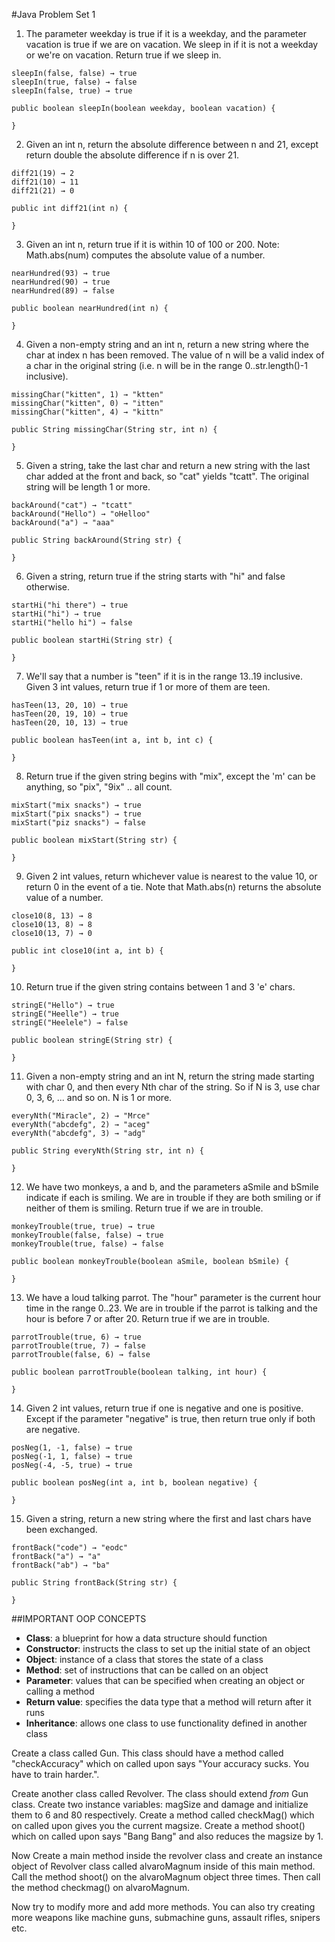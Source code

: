 #Java Problem Set 1

1. The parameter weekday is true if it is a weekday, and the parameter vacation is true if we are on vacation. We sleep in if it is not a weekday or we're on vacation. Return true if we sleep in.
  ```
  sleepIn(false, false) → true
  sleepIn(true, false) → false
  sleepIn(false, true) → true
  
  public boolean sleepIn(boolean weekday, boolean vacation) {
    
  }
  ```

2. Given an int n, return the absolute difference between n and 21, except return double the absolute difference if n is over 21.
  ```
  diff21(19) → 2
  diff21(10) → 11
  diff21(21) → 0
  
  public int diff21(int n) {
    
  }
  ```

3. Given an int n, return true if it is within 10 of 100 or 200. Note: Math.abs(num) computes the absolute value of a number.
  ```
  nearHundred(93) → true
  nearHundred(90) → true
  nearHundred(89) → false
  
  public boolean nearHundred(int n) {
    
  }
  ```

4. Given a non-empty string and an int n, return a new string where the char at index n has been removed. The value of n will be a valid index of a char in the original string (i.e. n will be in the range 0..str.length()-1 inclusive).
  ```
  missingChar("kitten", 1) → "ktten"
  missingChar("kitten", 0) → "itten"
  missingChar("kitten", 4) → "kittn"
  
  public String missingChar(String str, int n) {
  
  }
  ```
  
5. Given a string, take the last char and return a new string with the last char added at the front and back, so "cat" yields "tcatt". The original string will be length 1 or more.
  ```
  backAround("cat") → "tcatt"
  backAround("Hello") → "oHelloo"
  backAround("a") → "aaa"
  
  public String backAround(String str) {
    
  }
  ```

6. Given a string, return true if the string starts with "hi" and false otherwise.
  ```
  startHi("hi there") → true
  startHi("hi") → true
  startHi("hello hi") → false
  
  public boolean startHi(String str) {
    
  }
  ```

7. We'll say that a number is "teen" if it is in the range 13..19 inclusive. Given 3 int values, return true if 1 or more of them are teen.
  ```
  hasTeen(13, 20, 10) → true
  hasTeen(20, 19, 10) → true
  hasTeen(20, 10, 13) → true
  
  public boolean hasTeen(int a, int b, int c) {
    
  }
  ```
8. Return true if the given string begins with "mix", except the 'm' can be anything, so "pix", "9ix" .. all count.
  ```
  mixStart("mix snacks") → true
  mixStart("pix snacks") → true
  mixStart("piz snacks") → false
  
  public boolean mixStart(String str) {
    
  }
  ```
9. Given 2 int values, return whichever value is nearest to the value 10, or return 0 in the event of a tie. Note that Math.abs(n) returns the absolute value of a number.
  ```
  close10(8, 13) → 8
  close10(13, 8) → 8
  close10(13, 7) → 0
  
  public int close10(int a, int b) {
    
  }
  ```
10. Return true if the given string contains between 1 and 3 'e' chars.
  ```
  stringE("Hello") → true
  stringE("Heelle") → true
  stringE("Heelele") → false
  
  public boolean stringE(String str) {
  
  }
  ```
  
11. Given a non-empty string and an int N, return the string made starting with char 0, and then every Nth char of the string. So if N is 3, use char 0, 3, 6, ... and so on. N is 1 or more.
  ```
  everyNth("Miracle", 2) → "Mrce"
  everyNth("abcdefg", 2) → "aceg"
  everyNth("abcdefg", 3) → "adg"
  
  public String everyNth(String str, int n) {
    
  }
  ```
  
12. We have two monkeys, a and b, and the parameters aSmile and bSmile indicate if each is smiling. We are in trouble if they are both smiling or if neither of them is smiling. Return true if we are in trouble.
  ```
  monkeyTrouble(true, true) → true
  monkeyTrouble(false, false) → true
  monkeyTrouble(true, false) → false
  
  public boolean monkeyTrouble(boolean aSmile, boolean bSmile) {
    
  }
  ```
  
13. We have a loud talking parrot. The "hour" parameter is the current hour time in the range 0..23. We are in trouble if the parrot is talking and the hour is before 7 or after 20. Return true if we are in trouble.
  ```
  parrotTrouble(true, 6) → true
  parrotTrouble(true, 7) → false
  parrotTrouble(false, 6) → false
  
  public boolean parrotTrouble(boolean talking, int hour) {
    
  }
  ```
  
14. Given 2 int values, return true if one is negative and one is positive. Except if the parameter "negative" is true, then return true only if both are negative.
  ```
  posNeg(1, -1, false) → true
  posNeg(-1, 1, false) → true
  posNeg(-4, -5, true) → true
  
  public boolean posNeg(int a, int b, boolean negative) {
    
  }
  ```
  
15. Given a string, return a new string where the first and last chars have been exchanged.
  ```
  frontBack("code") → "eodc"
  frontBack("a") → "a"
  frontBack("ab") → "ba"
  
  public String frontBack(String str) {
    
  }
  ```
  
##IMPORTANT OOP CONCEPTS

* **Class**: a blueprint for how a data structure should function
* **Constructor**: instructs the class to set up the initial state of an object
* **Object**: instance of a class that stores the state of a class
* **Method**: set of instructions that can be called on an object
* **Parameter**: values that can be specified when creating an object or calling a method
* **Return value**: specifies the data type that a method will return after it runs
* **Inheritance**: allows one class to use functionality defined in another class


Create a class called Gun. This class should have a method called "checkAccuracy" which on called upon says "Your accuracy sucks. You have to train harder.".

Create another class called Revolver. The class should extend *from* Gun class. Create two instance variables: magSize and damage and initialize them to 6 and 80 respectively.  Create a method called checkMag() which on called upon gives you the current magsize. Create a method shoot() which on called upon says "Bang Bang" and also reduces the magsize by 1. 

Now Create a main method inside the revolver class and create an instance object of Revolver class called alvaroMagnum inside of this main method. Call the method shoot() on the alvaroMagnum object three times. Then call the method checkmag() on alvaroMagnum. 

Now try to modify more and add more methods. You can also try creating more weapons like machine guns, submachine guns, assault rifles, snipers etc. 
